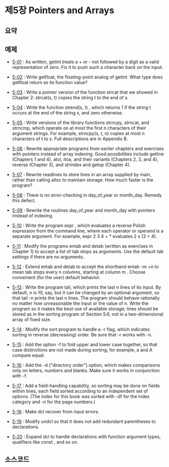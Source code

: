 # 제5장 Pointers and Arrays

## 요약<br>

## 예제<br>
* [5-01](https://github.com/RyanJeong/C/tree/master/chapter5/exercise5-01) : As written, getint treats a + or - not followed by a digit as a valid representation of zero. Fix it to push such a character back on the input.<br> 

* [5-02](https://github.com/RyanJeong/C/tree/master/chapter5/exercise5-02) : Write getfloat, the floating-point analog of getint. What type does getfloat return as its function value?<br> 

* [5-03](https://github.com/RyanJeong/C/tree/master/chapter5/exercise5-03) : Write a pointer version of the function strcat that we showed in Chapter 2: strcat(s, t) copies the string t to the end of s.<br> 

* [5-04](https://github.com/RyanJeong/C/tree/master/chapter5/exercise5-04) : Write the function strend(s, t) , which returns 1 if the string t occurs at the end of the string s, and zero otherwise.<br> 

* [5-05](https://github.com/RyanJeong/C/tree/master/chapter5/exercise5-05) : Write versions of the library functions strncpy, strncat, and strncmp, which operate on at most the first n characters of their argument strings. For example, strncpy(s, t, n) copies at most n characters of t to s. Full descriptions are in Appendix B.<br> 

* [5-06](https://github.com/RyanJeong/C/tree/master/chapter5/exercise5-06) : Rewrite appropriate programs from earlier chapters and exercises with pointers instead of array indexing. Good possibilities include getline (Chapters 1 and 4), atoi, itoa, and their variants (Chapters 2, 3, and 4), reverse (Chapter 3), and strindex and getop (Chapter 4).<br> 

* [5-07](https://github.com/RyanJeong/C/tree/master/chapter5/exercise5-07) : Rewrite readlines to store lines in an array supplied by main, rather than calling alloc to maintain storage. How much faster is the program?<br> 

* [5-08](https://github.com/RyanJeong/C/tree/master/chapter5/exercise5-08) : There is no error-checking in day_of_year or month_day. Remedy this defect.<br> 

* [5-09](https://github.com/RyanJeong/C/tree/master/chapter5/exercise5-09) : Rewrite the routines day_of_year and month_day with pointers instead of indexing.<br> 

* [5-10](https://github.com/RyanJeong/C/tree/master/chapter5/exercise5-10) : Write the program expr , which evaluates a reverse Polish expression from the command line, where each operator or operand is a separate argument. For example, expr 2 3 4 + * evaluates 2 x (3 + 4).<br> 

* [5-11](https://github.com/RyanJeong/C/tree/master/chapter5/exercise5-11) : Modify the programs entab and detab (written as exercises in Chapter 1) to accept a list of tab stops as arguments. Use the default tab settings if there are no arguments.<br> 

* [5-12](https://github.com/RyanJeong/C/tree/master/chapter5/exercise5-12) : Extend entab and detab to accept the shorthand entab -m +n to mean tab stops every n columns, starting at column m . Choose convenient (for the user) default behavior.<br> 

* [5-13](https://github.com/RyanJeong/C/tree/master/chapter5/exercise5-13) : Write the program tail, which prints the last n lines of its input. By default, n is 10, say, but it can be changed by an optional argument, so that tail -n prints the last n lines. The program should behave rationally no matter how unreasonable the input or the value of n. Write the program so it makes the best use of available storage; lines should be stored as in the sorting program of Section 5.6, not in a two-dimensional array of fixed size.<br> 

* [5-14](https://github.com/RyanJeong/C/tree/master/chapter5/exercise5-14) : Modify the sort program to handle a -r flag, which indicates sorting in reverse (decreasing) order. Be sure that -r works with -n.<br> 

* [5-15](https://github.com/RyanJeong/C/tree/master/chapter5/exercise5-15) : Add the option -f to fold upper and lower case together, so that case distinctions are not made during sorting; for example, a and A compare equal.<br> 

* [5-16](https://github.com/RyanJeong/C/tree/master/chapter5/exercise5-16) : Add the -d ("directory order") option, which makes comparisons only on letters, numbers and blanks. Make sure it works in conjunction with -f.<br> 

* [5-17](https://github.com/RyanJeong/C/tree/master/chapter5/exercise5-17) : Add a field-handling capability, so sorting may be done on fields within lines, each field sorted according to an independent set of options. (The index for this book was sorted with -df for the index category and -n for the page numbers.)<br> 

* [5-18](https://github.com/RyanJeong/C/tree/master/chapter5/exercise5-18) : Make dcl recover from input errors.<br> 

* [5-19](https://github.com/RyanJeong/C/tree/master/chapter5/exercise5-19) : Modify undcl so that it does not add redundant parentheses to declarations.<br> 

* [5-20](https://github.com/RyanJeong/C/tree/master/chapter5/exercise5-20) : Expand dcl to handle declarations with function argument types, qualifiers like const , and so on.<br> 

## 소스코드<br>

